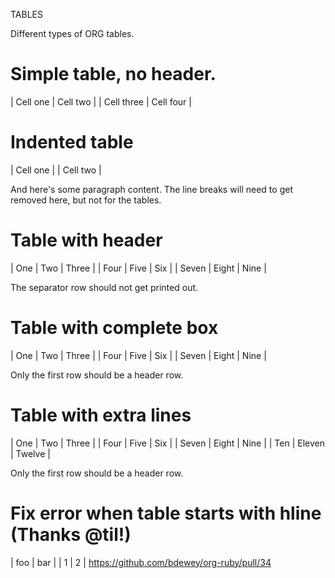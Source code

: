 TABLES

Different types of ORG tables.

# Simple table, no header.

| Cell one   | Cell two  |
| Cell three | Cell four |


# Indented table

| Cell one |
| Cell two |

And here's some paragraph content. The line breaks will need to get
removed here, but not for the tables.

# Table with header

| One   | Two   | Three |
| Four  | Five  | Six   |
| Seven | Eight | Nine  |

The separator row should not get printed out.

# Table with complete box

| One   | Two   | Three |
| Four  | Five  | Six   |
| Seven | Eight | Nine  |

Only the first row should be a header row.

# Table with extra lines

| One   | Two    | Three  |
| Four  | Five   | Six    |
| Seven | Eight  | Nine   |
| Ten   | Eleven | Twelve |

Only the first row should be a header row.

# Fix error when table starts with hline (Thanks @til!)
| foo | bar |
|   1 |   2 |
https://github.com/bdewey/org-ruby/pull/34
